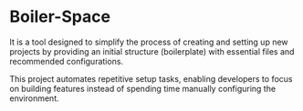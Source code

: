 # Boiler-Space
It is a tool designed to simplify the process of creating and setting up new projects by providing an initial structure (boilerplate) with essential files and recommended configurations.

This project automates repetitive setup tasks, enabling developers to focus on building features instead of spending time manually configuring the environment.
